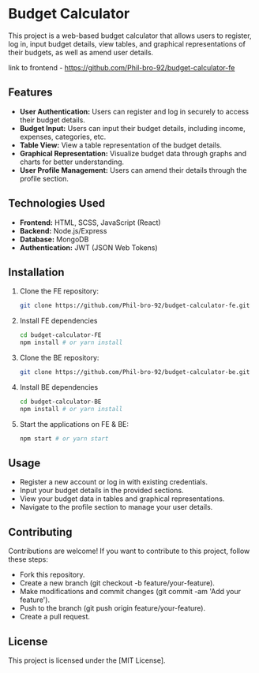 # Budget Calculator

This project is a web-based budget calculator that allows users to register, log in, input budget details, view tables, and graphical representations of their budgets, as well as amend user details.

link to frontend - https://github.com/Phil-bro-92/budget-calculator-fe

## Features

-   **User Authentication:** Users can register and log in securely to access their budget details.
-   **Budget Input:** Users can input their budget details, including income, expenses, categories, etc.
-   **Table View:** View a table representation of the budget details.
-   **Graphical Representation:** Visualize budget data through graphs and charts for better understanding.
-   **User Profile Management:** Users can amend their details through the profile section.

## Technologies Used

-   **Frontend:** HTML, SCSS, JavaScript (React)
-   **Backend:** Node.js/Express
-   **Database:** MongoDB
-   **Authentication:** JWT (JSON Web Tokens)

## Installation

1.  Clone the FE repository:

    ```bash
    git clone https://github.com/Phil-bro-92/budget-calculator-fe.git
    ```

2.  Install FE dependencies

    ```bash
    cd budget-calculator-FE
    npm install # or yarn install
    ```

3.  Clone the BE repository:

    ````bash
    git clone https://github.com/Phil-bro-92/budget-calculator-be.git  ```
    ````

4.  Install BE dependencies

    ```bash
    cd budget-calculator-BE
    npm install # or yarn install
    ```

5.  Start the applications on FE & BE:

    ```Bash
    npm start # or yarn start
    ```

## Usage

-   Register a new account or log in with existing credentials.
-   Input your budget details in the provided sections.
-   View your budget data in tables and graphical representations.
-   Navigate to the profile section to manage your user details.

## Contributing

Contributions are welcome! If you want to contribute to this project, follow these steps:

-   Fork this repository.
-   Create a new branch (git checkout -b feature/your-feature).
-   Make modifications and commit changes (git commit -am 'Add your feature').
-   Push to the branch (git push origin feature/your-feature).
-   Create a pull request.

## License

This project is licensed under the [MIT License].
